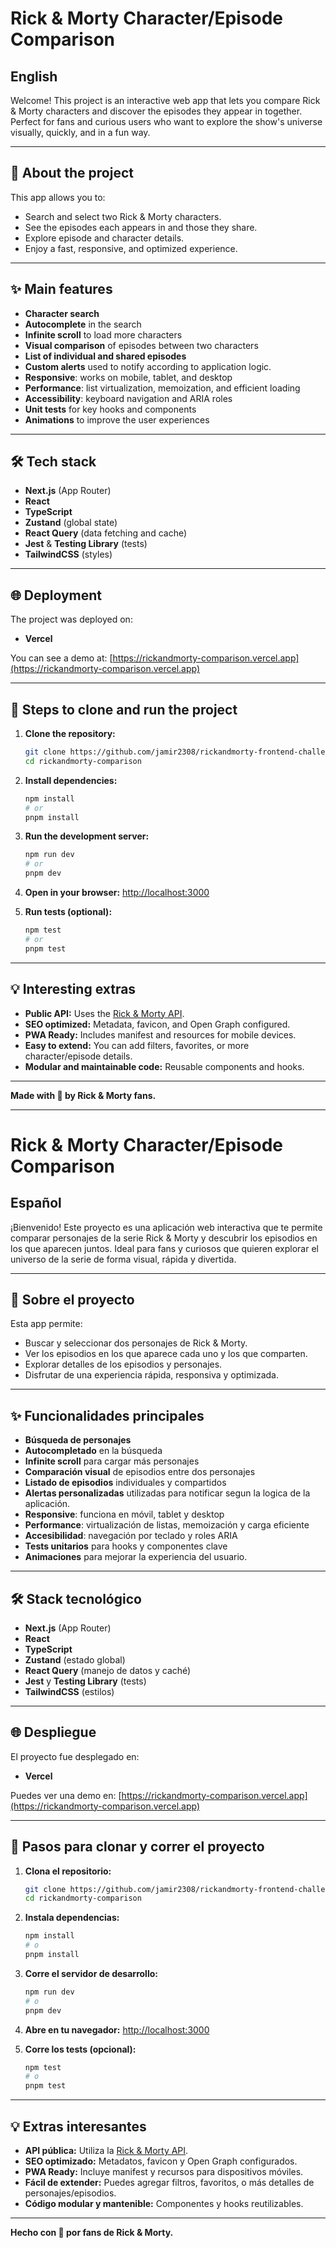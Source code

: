 # Rick & Morty Character/Episode Comparison

## English

Welcome! This project is an interactive web app that lets you compare Rick & Morty characters and discover the episodes they appear in together. Perfect for fans and curious users who want to explore the show's universe visually, quickly, and in a fun way.

---

## 🚀 About the project

This app allows you to:
- Search and select two Rick & Morty characters.
- See the episodes each appears in and those they share.
- Explore episode and character details.
- Enjoy a fast, responsive, and optimized experience.

---

## ✨ Main features

- **Character search**
- **Autocomplete** in the search
- **Infinite scroll** to load more characters
- **Visual comparison** of episodes between two characters
- **List of individual and shared episodes**
- **Custom alerts** used to notify according to application logic.
- **Responsive**: works on mobile, tablet, and desktop
- **Performance**: list virtualization, memoization, and efficient loading
- **Accessibility**: keyboard navigation and ARIA roles
- **Unit tests** for key hooks and components
- **Animations** to improve the user experiences

---

## 🛠️ Tech stack

- **Next.js** (App Router)
- **React**
- **TypeScript**
- **Zustand** (global state)
- **React Query** (data fetching and cache)
- **Jest** & **Testing Library** (tests)
- **TailwindCSS** (styles)

---

## 🌐 Deployment

The project was deployed on:
- **Vercel**

You can see a demo at: [https://rickandmorty-comparison.vercel.app](https://rickandmorty-comparison.vercel.app)

---

## 📝 Steps to clone and run the project

1. **Clone the repository:**
   ```bash
   git clone https://github.com/jamir2308/rickandmorty-frontend-challenge.git
   cd rickandmorty-comparison
   ```
2. **Install dependencies:**
   ```bash
   npm install
   # or
   pnpm install
   ```
3. **Run the development server:**
   ```bash
   npm run dev
   # or
   pnpm dev
   ```
4. **Open in your browser:**
   [http://localhost:3000](http://localhost:3000)

5. **Run tests (optional):**
   ```bash
   npm test
   # or
   pnpm test
   ```

---

## 💡 Interesting extras

- **Public API:** Uses the [Rick & Morty API](https://rickandmortyapi.com/).
- **SEO optimized:** Metadata, favicon, and Open Graph configured.
- **PWA Ready:** Includes manifest and resources for mobile devices.
- **Easy to extend:** You can add filters, favorites, or more character/episode details.
- **Modular and maintainable code:** Reusable components and hooks.

---

**Made with 💚 by Rick & Morty fans.**

---

# Rick & Morty Character/Episode Comparison

## Español

¡Bienvenido! Este proyecto es una aplicación web interactiva que te permite comparar personajes de la serie Rick & Morty y descubrir los episodios en los que aparecen juntos. Ideal para fans y curiosos que quieren explorar el universo de la serie de forma visual, rápida y divertida.

---

## 🚀 Sobre el proyecto

Esta app permite:
- Buscar y seleccionar dos personajes de Rick & Morty.
- Ver los episodios en los que aparece cada uno y los que comparten.
- Explorar detalles de los episodios y personajes.
- Disfrutar de una experiencia rápida, responsiva y optimizada.

---

## ✨ Funcionalidades principales

- **Búsqueda de personajes**
- **Autocompletado** en la búsqueda
- **Infinite scroll** para cargar más personajes
- **Comparación visual** de episodios entre dos personajes
- **Listado de episodios** individuales y compartidos
- **Alertas personalizadas** utilizadas para notificar segun la logica de la aplicación.
- **Responsive**: funciona en móvil, tablet y desktop
- **Performance**: virtualización de listas, memoización y carga eficiente
- **Accesibilidad**: navegación por teclado y roles ARIA
- **Tests unitarios** para hooks y componentes clave
- **Animaciones** para mejorar la experiencia del usuario.
---

## 🛠️ Stack tecnológico

- **Next.js** (App Router)
- **React**
- **TypeScript**
- **Zustand** (estado global)
- **React Query** (manejo de datos y caché)
- **Jest** y **Testing Library** (tests)
- **TailwindCSS** (estilos)

---

## 🌐 Despliegue

El proyecto fue desplegado en:
- **Vercel**

Puedes ver una demo en: [https://rickandmorty-comparison.vercel.app](https://rickandmorty-comparison.vercel.app)

---

## 📝 Pasos para clonar y correr el proyecto

1. **Clona el repositorio:**
   ```bash
   git clone https://github.com/jamir2308/rickandmorty-frontend-challenge.git
   cd rickandmorty-comparison
   ```
2. **Instala dependencias:**
   ```bash
   npm install
   # o
   pnpm install
   ```
3. **Corre el servidor de desarrollo:**
   ```bash
   npm run dev
   # o
   pnpm dev
   ```
4. **Abre en tu navegador:**
   [http://localhost:3000](http://localhost:3000)

5. **Corre los tests (opcional):**
   ```bash
   npm test
   # o
   pnpm test
   ```

---

## 💡 Extras interesantes

- **API pública:** Utiliza la [Rick & Morty API](https://rickandmortyapi.com/).
- **SEO optimizado:** Metadatos, favicon y Open Graph configurados.
- **PWA Ready:** Incluye manifest y recursos para dispositivos móviles.
- **Fácil de extender:** Puedes agregar filtros, favoritos, o más detalles de personajes/episodios.
- **Código modular y mantenible:** Componentes y hooks reutilizables.

---

**Hecho con 💚 por fans de Rick & Morty.**
